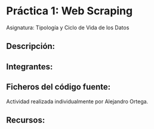 # Práctica 1: Web Scraping
Asignatura: Tipología y Ciclo de Vida de los Datos

## Descripción:

## Integrantes:

## Ficheros del código fuente:
Actividad realizada individualmente por Alejandro Ortega.

## Recursos:
